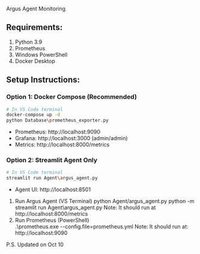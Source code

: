 Argus Agent Monitoring

## Requirements:

1. Python 3.9
2. Prometheus
3. Windows PowerShell
4. Docker Desktop

## Setup Instructions:

### Option 1: Docker Compose (Recommended)
```bash
# In VS Code terminal
docker-compose up -d
python Database\prometheus_exporter.py
```
- Prometheus: http://localhost:9090
- Grafana: http://localhost:3000 (admin/admin)
- Metrics: http://localhost:8000/metrics

### Option 2: Streamlit Agent Only
```bash
# In VS Code terminal
streamlit run Agent\argus_agent.py
```
- Agent UI: http://localhost:8501

1. Run Argus Agent (VS Terminal)
   python Agent/argus_agent.py
   python -m streamlit run Agent\argus_agent.py
   Note: It should run at http://localhost:8000/metrics
2. Run Prometheus (PowerShell)  
   .\prometheus.exe --config.file=prometheus.yml
   Note: It should run at: http://localhost:9090



P.S. Updated on Oct 10
